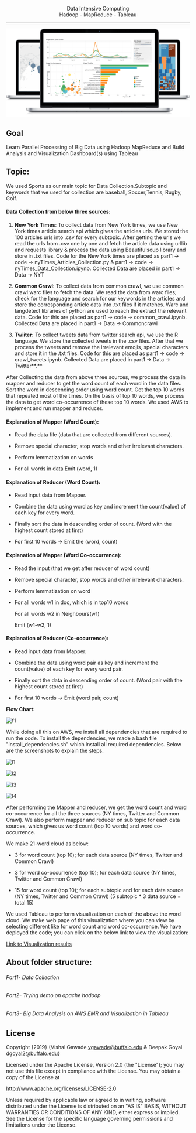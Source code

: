 <p align="center">Data Intensive Computing</br>Hadoop - MapReduce - Tableau </p>

------

![show](https://github.com/vishalgawade/Data-Aggregation-Big-Data-Analysis-and-Visualization-of-Twitter-New-York-Times-Common-Crawl/blob/master/images/show.png)

Goal
---
Learn Parallel Processing of Big Data using Hadoop MapReduce and Build Analysis and Visualization Dashboard(s) using Tableau</br>


Topic:
---
We used Sports as our main topic for Data Collection.Subtopic and keywords that we used for collection are baseball, Soccer,Tennis, Rugby, Golf.

#### Data Collection from below three sources:

1.  **New York Times**: To collect data from New York times, we use New
    York times article search api which gives the articles urls. We
    stored the 100 articles urls into .csv for every subtopic. After
    getting the urls we read the urls from .csv one by one and fetch the
    article data using urllib and requests library & process the data
    using Beautifulsoup library and store in .txt files. Code for the
    New York times are placed as part1 -\> code -\>
    nyTimes\_Articles\_Collection.py & part1 -\> code -\>
    nyTimes\_Data\_Collection.ipynb. Collected Data are placed in part1
    -\> Data -\> NYT

2.  **Common Crawl**: To collect data from common crawl, we use common
    crawl warc files to fetch the data. We read the data from warc
    files; check for the language and search for our keywords in the
    articles and store the corresponding article data into .txt files if
    it matches. Warc and langdetect libraries of python are used to
    reach the extract the relevant data. Code for this are placed as
    part1 -\> code -\> common\_crawl.ipynb. Collected Data are placed in
    part1 -\> Data -\> Commoncrawl

3.  **Twiiter:** To collect tweets data from twitter search api, we use
    the R language. We store the collected tweets in the .csv files.
    After that we process the tweets and remove the irrelevant emojis,
    special characters and store it in the .txt files. Code for this are
    placed as part1 -\> code -\> crawl\_tweets.ipynb. Collected Data are
    placed in part1 -\> Data -\> Twitter**.**

After Collecting the data from above three sources, we process the data
in mapper and reducer to get the word count of each word in the data
files. Sort the word in descending order using word count. Get the top
10 words that repeated most of the times. On the basis of top 10 words,
we process the data to get word co-occurrence of these top 10 words. We
used AWS to implement and run mapper and reducer.

#### Explanation of Mapper (Word Count):

-   Read the data file (data that are collected from different sources).

-   Remove special character, stop words and other irrelevant
    characters.

-   Perform lemmatization on words

-   For all words in data Emit (word, 1)

#### Explanation of Reducer (Word Count):

-   Read input data from Mapper.

-   Combine the data using word as key and increment the count(value) of
    each key for every word.

-   Finally sort the data in descending order of count. (Word with the
    highest count stored at first)

-   For first 10 words -\> Emit the (word, count)

#### Explanation of Mapper (Word Co-occurrence):

-   Read the input (that we get after reducer of word count)

-   Remove special character, stop words and other irrelevant
    characters.

-   Perform lemmatization on word

-   For all words w1 in doc, which is in top10 words

    For all words w2 in Neighbours(w1)

    Emit (w1-w2, 1)

#### Explanation of Reducer (Co-occurrence):

-   Read input data from Mapper.

-   Combine the data using word pair as key and increment the
    count(value) of each key for every word pair.

-   Finally sort the data in descending order of count. (Word pair with
    the highest count stored at first)

-   For first 10 words -\> Emit (word pair, count)

**Flow Chart:**

![f1](https://github.com/vishalgawade/Data-Aggregation-Big-Data-Analysis-and-Visualization-of-Twitter-New-York-Times-Common-Crawll/blob/master/images/flowchart.jpeg)

While doing all this on AWS, we install all dependencies that are
required to run the code. To install the dependencies, we made a bash
file "install\_dependencies.sh" which install all required dependencies.
Below are the screenshots to explain the steps.

![l1](https://github.com/vishalgawade/Data-Aggregation-Big-Data-Analysis-and-Visualization-of-Twitter-New-York-Times-Common-Crawll/blob/master/images/Picture_1.png)

![l2](https://github.com/vishalgawade/Data-Aggregation-Big-Data-Analysis-and-Visualization-of-Twitter-New-York-Times-Common-Crawll/blob/master/images/Picture_2.png)

![l3](https://github.com/vishalgawade/Data-Aggregation-Big-Data-Analysis-and-Visualization-of-Twitter-New-York-Times-Common-Crawll/blob/master/images/Picture_3.png)

![l4](https://github.com/vishalgawade/Data-Aggregation-Big-Data-Analysis-and-Visualization-of-Twitter-New-York-Times-Common-Crawll/blob/master/images/Picture_4.png)

After performing the Mapper and reducer, we get the word count and word
co-occurrence for all the three sources (NY times, Twitter and Common
Crawl). We also perform mapper and reducer on sub topic for each data
sources, which gives us word count (top 10 words) and word
co-occurrence.

We make 21-word cloud as below:

-   3 for word count (top 10); for each data source (NY times, Twitter
    and Common Crawl)

-   3 for word co-occurrence (top 10); for each data source (NY times,
    Twitter and Common Crawl)

-   15 for word count (top 10); for each subtopic and for each data
    source (NY times, Twitter and Common Crawl) (5 subtopic \* 3 data
    source = total 15)

We used Tableau to perform visualization on each of the above the word
cloud. We make web page of this visualization where you can view by
selecting different like for word count and word co-occurrence. We have
deployed the code; you can click on the below link to view the
visualization:

[Link to Visualization results](https://vishalgawade.github.io/wordcloud_hadoop/visualization.html)

About folder structure:
---
###### Part1- Data Collection
###### Part2- Trying demo on apache hadoop
###### Part3- Big Data Analysis on AWS EMR and Visualization in Tableau 

License
---
Copyright {2019} 
{Vishal Gawade vgawade@buffalo.edu & Deepak Goyal dgoyal2@buffalo.edu} 

Licensed under the Apache License, Version 2.0 (the "License"); you may not use this file except in compliance with the License. You may obtain a copy of the License at

http://www.apache.org/licenses/LICENSE-2.0

Unless required by applicable law or agreed to in writing, software distributed under the License is distributed on an "AS IS" BASIS, WITHOUT WARRANTIES OR CONDITIONS OF ANY KIND, either express or implied. See the License for the specific language governing permissions and limitations under the License.
